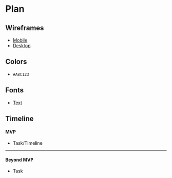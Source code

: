 # Plan

## Wireframes
* [Mobile](https://wireframe.cc/XUTFsh)
* [Desktop]()

## Colors
* `#ABC123`

## Fonts
* [Text](URL)

## Timeline

#### MVP

* Task/Timeline

---

#### Beyond MVP

* Task

